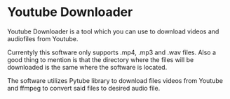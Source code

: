 # Youtube Downloader

Youtube Downloader is a tool which you can use to download videos and audiofiles from Youtube.

Currentyly this software only supports .mp4, .mp3 and .wav files. Also a good thing to mention is that the directory where the files will be downloaded is the same where the software is located. 

The software utilizes Pytube library to download files videos from Youtube and ffmpeg to convert said files to desired audio file.
